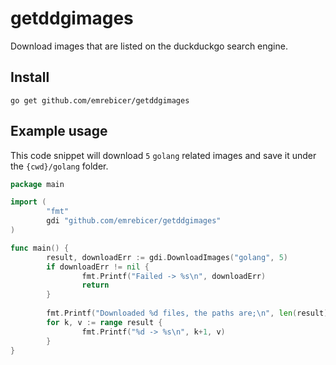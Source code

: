 # getddgimages
Download images that are listed on the duckduckgo search engine.

## Install
```terminal
go get github.com/emrebicer/getddgimages
```

## Example usage
This code snippet will download `5` `golang` related images and save it under the `{cwd}/golang` folder.
```go
package main

import (
        "fmt"
        gdi "github.com/emrebicer/getddgimages"
)

func main() {
        result, downloadErr := gdi.DownloadImages("golang", 5)
        if downloadErr != nil {
                fmt.Printf("Failed -> %s\n", downloadErr)
                return
        }
        
        fmt.Printf("Downloaded %d files, the paths are;\n", len(result))
        for k, v := range result {
                fmt.Printf("%d -> %s\n", k+1, v)
        }
}
```
